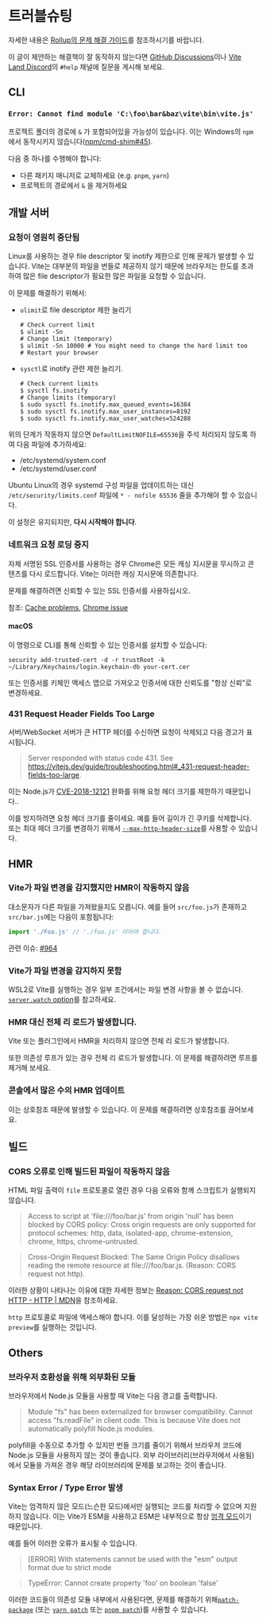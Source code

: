 # 트러블슈팅

자세한 내용은 [Rollup의 문제 해결 가이드](https://rollupjs.org/troubleshooting/)를 참조하시기를 바랍니다.

이 글이 제안하는 해결책이 잘 동작하지 않는다면 [GitHub Discussions](https://github.com/vitejs/vite/discussions)이나 [Vite Land Discord](https://chat.vitejs.dev)의 `#help` 채널에 질문을 게시해 보세요.

## CLI

### `Error: Cannot find module 'C:\foo\bar&baz\vite\bin\vite.js'`

프로젝트 폴더의 경로에 `&` 가 포함되어있을 가능성이 있습니다. 이는 Windows의 `npm`에서 동작시키지 않습니다([npm/cmd-shim#45](https://github.com/npm/cmd-shim/issues/45)).

다음 중 하나를 수행해야 합니다:

- 다른 패키지 매니저로 교체하세요 (e.g. `pnpm`, `yarn`)
- 프로젝트의 경로에서 `&` 을 제거하세요 

## 개발 서버

### 요청이 영원히 중단됨

Linux를 사용하는 경우  file descriptor 및 inotify 제한으로 인해 문제가 발생할 수 있습니다. Vite는 대부분의 파일을 번들로 제공하지 않기 때문에 브라우저는 한도를 초과하여 많은 file descriptor가 필요한 많은 파일을 요청할 수 있습니다.

이 문제를 해결하기 위해서:

- `ulimit`로 file descriptor 제한 늘리기

  ```shell
  # Check current limit
  $ ulimit -Sn
  # Change limit (temporary)
  $ ulimit -Sn 10000 # You might need to change the hard limit too
  # Restart your browser
  ```

- `sysctl`로 inotify 관련 제한 늘리기.

  ```shell
  # Check current limits
  $ sysctl fs.inotify
  # Change limits (temporary)
  $ sudo sysctl fs.inotify.max_queued_events=16384
  $ sudo sysctl fs.inotify.max_user_instances=8192
  $ sudo sysctl fs.inotify.max_user_watches=524288
  ```

위의 단계가 작동하지 않으면 `DefaultLimitNOFILE=65536`을 주석 처리되지 않도록 하여 다음 파일에 추가하세요:

- /etc/systemd/system.conf
- /etc/systemd/user.conf

Ubuntu Linux의 경우 systemd 구성 파일을 업데이트하는 대신 `/etc/security/limits.conf` 파일에 `* - nofile 65536` 줄을 추가해야 할 수 있습니다.

이 설정은 유지되지만, **다시 시작해야 합니다**.

### 네트워크 요청 로딩 중지

자체 서명된 SSL 인증서를 사용하는 경우 Chrome은 모든 캐싱 지시문을 무시하고 콘텐츠를 다시 로드합니다. Vite는 이러한 캐싱 지시문에 의존합니다.

문제를 해결하려면 신뢰할 수 있는 SSL 인증서를 사용하십시오.

참조: [Cache problems](https://helpx.adobe.com/mt/experience-manager/kb/cache-problems-on-chrome-with-SSL-certificate-errors.html), [Chrome issue](https://bugs.chromium.org/p/chromium/issues/detail?id=110649#c8)

#### macOS

이 명령으로 CLI를 통해 신뢰할 수 있는 인증서를 설치할 수 있습니다:

```
security add-trusted-cert -d -r trustRoot -k ~/Library/Keychains/login.keychain-db your-cert.cer
```

또는 인증서를 키체인 액세스 앱으로 가져오고 인증서에 대한 신뢰도를 "항상 신뢰"로 변경하세요.

### 431 Request Header Fields Too Large

서버/WebSocket 서버가 큰 HTTP 헤더를 수신하면 요청이 삭제되고 다음 경고가 표시됩니다.

> Server responded with status code 431. See https://vitejs.dev/guide/troubleshooting.html#_431-request-header-fields-too-large.

이는 Node.js가 [CVE-2018-12121](https://www.cve.org/CVERecord?id=CVE-2018-12121) 완화를 위해 요청 헤더 크기를 제한하기 때문입니다..

이를 방지하려면 요청 헤더 크기를 줄이세요. 예를 들어 길이가 긴 쿠키를 삭제합니다. 또는 최대 헤더 크기를 변경하기 위해서 [`--max-http-header-size`](https://nodejs.org/api/cli.html#--max-http-header-sizesize)를 사용할 수 있습니다.

## HMR

### Vite가 파일 변경을 감지했지만 HMR이 작동하지 않음

대소문자가 다른 파일을 가져왔을지도 모릅니다. 예를 들어 `src/foo.js`가 존재하고 `src/bar.js`에는 다음이 포함됩니다:

```js
import './Foo.js' // './foo.js' 이어야 합니다.
```

관련 이슈: [#964](https://github.com/vitejs/vite/issues/964)

### Vite가 파일 변경을 감지하지 못함

WSL2로 Vite를 실행하는 경우 일부 조건에서는 파일 변경 사항을 볼 수 없습니다. [`server.watch` option](/config/server-options.md#server-watch)를 참고하세요.

### HMR 대신 전체 리 로드가 발생합니다.

Vite 또는 플러그인에서 HMR을 처리하지 않으면 전체 리 로드가 발생합니다.

또한 의존성 루프가 있는 경우 전체 리 로드가 발생합니다. 이 문제를 해결하려면 루프를 제거해 보세요.

### 콘솔에서 많은 수의 HMR 업데이트

이는 상호참조 때문에 발생할 수 있습니다. 이 문제를 해결하려면 상호참조를 끊어보세요.

## 빌드

### CORS 오류로 인해 빌드된 파일이 작동하지 않음

HTML 파일 출력이 `file` 프로토콜로 열린 경우 다음 오류와 함께 스크립트가 실행되지 않습니다.

> Access to script at 'file:///foo/bar.js' from origin 'null' has been blocked by CORS policy: Cross origin requests are only supported for protocol schemes: http, data, isolated-app, chrome-extension, chrome, https, chrome-untrusted.

> Cross-Origin Request Blocked: The Same Origin Policy disallows reading the remote resource at file:///foo/bar.js. (Reason: CORS request not http).

이러한 상황이 나타나는 이유에 대한 자세한 정보는 [Reason: CORS request not HTTP - HTTP | MDN](https://developer.mozilla.org/en-US/docs/Web/HTTP/CORS/Errors/CORSRequestNotHttp)을 참조하세요.

`http` 프로토콜로 파일에 액세스해야 합니다. 이를 달성하는 가장 쉬운 방법은 `npx vite preview`를 실행하는 것입니다.

## Others


### 브라우저 호환성을 위해 외부화된 모듈

브라우저에서 Node.js 모듈을 사용할 때 Vite는 다음 경고를 출력합니다.

> Module "fs" has been externalized for browser compatibility. Cannot access "fs.readFile" in client code.
This is because Vite does not automatically polyfill Node.js modules.

polyfill을 수동으로 추가할 수 있지만 번들 크기를 줄이기 위해서 브라우저 코드에 Node.js 모듈을 사용하지 않는 것이 좋습니다. 외부 라이브러리(브라우저에서 사용됨)에서 모듈을 가져온 경우 해당 라이브러리에 문제를 보고하는 것이 좋습니다.

### Syntax Error / Type Error 발생

Vite는 엄격하지 않은 모드(느슨한 모드)에서만 실행되는 코드를 처리할 수 없으며 지원하지 않습니다. 이는 Vite가 ESM을 사용하고 ESM은 내부적으로 항상 [엄격 모드](https://developer.mozilla.org/en-US/docs/Web/JavaScript/Reference/Strict_mode)이기 때문입니다.

예를 들어 이러한 오류가 표시될 수 있습니다.

> [ERROR] With statements cannot be used with the "esm" output format due to strict mode

> TypeError: Cannot create property 'foo' on boolean 'false'

이러한 코드들이 의존성 모듈 내부에서 사용된다면, 문제를 해결하기 위해[`patch-package`](https://github.com/ds300/patch-package) (또는 [`yarn patch`](https://yarnpkg.com/cli/patch) 또는 [`pnpm patch`](https://pnpm.io/cli/patch))를 사용할 수 있습니다.
